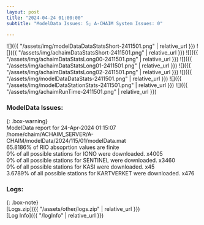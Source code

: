 ```yaml
---
layout: post
title: "2024-04-24 01:00:00"
subtitle: "ModelData Issues: 5; A-CHAIM System Issues: 0"

---
```


![]({{ "/assets/img/modelDataDataStatsShort-2411501.png" | relative_url }})
![]({{ "/assets/img/achaimDataStatsShort-2411501.png" | relative_url }})
![]({{ "/assets/img/achaimDataStatsLong00-2411501.png" | relative_url }})
![]({{ "/assets/img/achaimDataStatsLong01-2411501.png" | relative_url }})
![]({{ "/assets/img/achaimDataStatsLong02-2411501.png" | relative_url }})
![]({{ "/assets/img/modelDataDataStats-2411501.png" | relative_url }})
![]({{ "/assets/img/modelDataStationStats-2411501.png" | relative_url }})
![]({{ "/assets/img/achaimRunTime-2411501.png" | relative_url }})


### ModelData Issues:  
  
{: .box-warning}  
 ModelData report for 24-Apr-2024 01:15:07   
 /home/chaim/ACHAIM_SERVER/A-CHAIM/modelData/2024/115/01/modelData.mat   
 65.8186% of RIO absoprtion values are finite   
 0% of all possible stations for IONO were downloaded. x4005   
 0% of all possible stations for SENTINEL were downloaded. x3460   
 0% of all possible stations for KASI were downloaded. x45   
 3.6789% of all possible stations for KARTVERKET were downloaded. x476   
  


### Logs:  
  
{: .box-note}  
[Logs.zip]({{ "/assets/other/logs.zip" | relative_url }})  
[Log Info]({{ "/logInfo" | relative_url }})  
